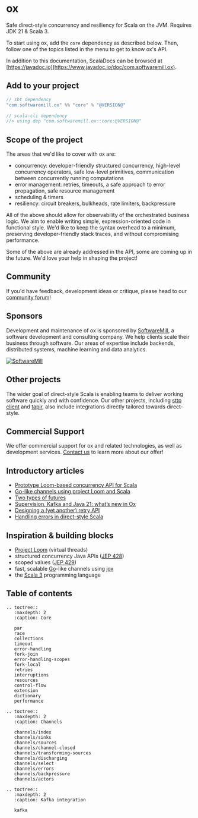 # ox

Safe direct-style concurrency and resiliency for Scala on the JVM. Requires JDK 21 & Scala 3.

To start using ox, add the `core` dependency as described below. Then, follow one of the topics listed in the menu
to get to know ox's API.

In addition to this documentation, ScalaDocs can be browsed at [https://javadoc.io](https://www.javadoc.io/doc/com.softwaremill.ox).

## Add to your project

```scala
// sbt dependency
"com.softwaremill.ox" %% "core" % "@VERSION@"

// scala-cli dependency
//> using dep "com.softwaremill.ox::core:@VERSION@"
```

## Scope of the project

The areas that we'd like to cover with ox are:

* concurrency: developer-friendly structured concurrency, high-level concurrency operators, safe low-level primitives, communication between concurrently running computations
* error management: retries, timeouts, a safe approach to error propagation, safe resource management
* scheduling & timers
* resiliency: circuit breakers, bulkheads, rate limiters, backpressure

All of the above should allow for observability of the orchestrated business logic. We aim to enable writing simple, expression-oriented code in functional style. We'd like to keep the syntax overhead to a minimum, preserving developer-friendly stack traces, and without compromising performance.

Some of the above are already addressed in the API, some are coming up in the future. We'd love your help in shaping the project!

## Community

If you'd have feedback, development ideas or critique, please head to our [community forum](https://softwaremill.community/c/ox/12)!

## Sponsors

Development and maintenance of ox is sponsored by [SoftwareMill](https://softwaremill.com), a software development and consulting company. We help clients scale their business through software. Our areas of expertise include backends, distributed systems, machine learning and data analytics. 

[![](https://files.softwaremill.com/logo/logo.png "SoftwareMill")](https://softwaremill.com)

## Other projects

The wider goal of direct-style Scala is enabling teams to deliver working software quickly and with confidence. Our
other projects, including [sttp client](https://sttp.softwaremill.com) and [tapir](https://tapir.softwaremill.com),
also include integrations directly tailored towards direct-style.

## Commercial Support

We offer commercial support for ox and related technologies, as well as development services. [Contact us](https://softwaremill.com/contact/) to learn more about our offer!

## Introductory articles

* [Prototype Loom-based concurrency API for Scala](https://softwaremill.com/prototype-loom-based-concurrency-api-for-scala/)
* [Go-like channels using project Loom and Scala](https://softwaremill.com/go-like-channels-using-project-loom-and-scala/)
* [Two types of futures](https://softwaremill.com/two-types-of-futures/)
* [Supervision, Kafka and Java 21: what’s new in Ox](https://softwaremill.com/supervision-kafka-and-java-21-whats-new-in-ox/)
* [Designing a (yet another) retry API](https://softwaremill.com/designing-a-yet-another-retry-api/)
* [Handling errors in direct-style Scala](https://softwaremill.com/handling-errors-in-direct-style-scala/)

## Inspiration & building blocks

* [Project Loom](https://openjdk.org/projects/loom/) (virtual threads)
* structured concurrency Java APIs ([JEP 428](https://openjdk.org/jeps/428))
* scoped values ([JEP 429](https://openjdk.org/jeps/429))
* fast, scalable [Go](https://golang.org)-like channels using [jox](https://github.com/softwaremill/jox)
* the [Scala 3](https://www.scala-lang.org) programming language

## Table of contents

```eval_rst
.. toctree::
   :maxdepth: 2
   :caption: Core

   par
   race
   collections
   timeout
   error-handling
   fork-join
   error-handling-scopes
   fork-local
   retries
   interruptions
   resources
   control-flow
   extension
   dictionary
   performance

.. toctree::
   :maxdepth: 2
   :caption: Channels

   channels/index
   channels/sinks
   channels/sources
   channels/channel-closed
   channels/transforming-sources
   channels/discharging
   channels/select
   channels/errors
   channels/backpressure
   channels/actors

.. toctree::
   :maxdepth: 2
   :caption: Kafka integration

   kafka
